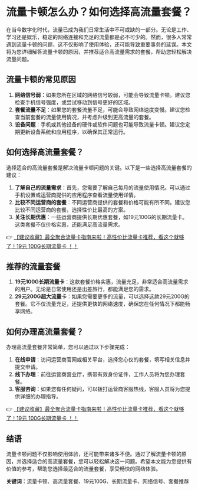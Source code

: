 # 流量卡顿怎么办？如何选择高流量套餐？

在当今数字化时代，流量已成为我们日常生活中不可或缺的一部分。无论是工作、学习还是娱乐，稳定的网络连接和充足的流量都是必不可少的。然而，很多人常常遇到流量卡顿的问题，这不仅影响了使用体验，还可能导致重要事务的延误。本文将为您详细解答流量卡顿的原因，并推荐适合高流量需求的套餐，帮助您轻松解决流量问题。

## 流量卡顿的常见原因

1. **网络信号弱**：如果您所在区域的网络信号较弱，可能会导致流量卡顿。建议您检查手机信号强度，或尝试移动到信号更好的区域。
2. **套餐流量不足**：如果您的套餐流量不足，可能会导致网络速度变慢。建议您检查当前套餐的流量使用情况，并考虑升级到更高流量的套餐。
3. **设备问题**：手机或其他设备的硬件或软件问题也可能导致流量卡顿。建议您定期更新设备系统和应用程序，以确保其正常运行。

## 如何选择高流量套餐？

选择适合的高流量套餐是解决流量卡顿问题的关键。以下是一些选择高流量套餐的建议：

1. **了解自己的流量需求**：首先，您需要了解自己每月的流量使用情况。可以通过手机设置或运营商提供的应用程序查看流量使用详情。
2. **比较不同运营商的套餐**：不同运营商提供的套餐和价格可能有所不同。建议您比较不同运营商的套餐，选择性价比最高的方案。
3. **关注长期优惠**：一些运营商提供长期优惠套餐，如19元100G的长期流量卡。这类套餐不仅价格实惠，还能满足高流量需求。

👉 [【建议收藏】最全聚合流量卡指南来啦！高性价比流量卡推荐，看这个就够了！19元 100G长期流量卡 ！！](https://bit.ly/Liuliangka)

## 推荐的流量套餐

1. **19元100G长期流量卡**：这款套餐价格实惠，流量充足，非常适合高流量需求的用户。无论是日常使用还是出差旅行，都能满足您的需求。
2. **29元200G超大流量卡**：如果您需要更多的流量，可以选择这款29元200G的套餐。它不仅流量充足，还提供更快的网络速度，确保您在任何情况下都能畅享网络。

## 如何办理高流量套餐？

办理高流量套餐非常简单，您可以通过以下步骤完成：

1. **在线申请**：访问运营商官网或相关平台，选择您心仪的套餐，填写相关信息并提交申请。
2. **线下办理**：前往运营商营业厅，携带有效身份证件，工作人员将为您办理套餐。
3. **客服咨询**：如果您有任何疑问，可以拨打运营商客服热线，客服人员将为您提供详细的办理指导。

👉 [【建议收藏】最全聚合流量卡指南来啦！高性价比流量卡推荐，看这个就够了！19元 100G长期流量卡 ！！](https://bit.ly/Liuliangka)

## 结语

流量卡顿问题不仅影响使用体验，还可能带来诸多不便。通过了解流量卡顿的原因，并选择适合的高流量套餐，您可以轻松解决这一问题。希望本文能为您提供有价值的参考，帮助您选择最适合的流量套餐，享受畅快的网络体验。

**关键词**：流量卡顿、高流量套餐、19元100G、长期流量卡、网络信号、套餐推荐